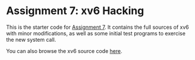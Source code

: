 # Assignment 7: xv6 Hacking

This is the starter code for [Assignment 7]. It contains the full sources of xv6 with minor modifications, as well as some initial test programs to exercise the new system call.

You can also browse the xv6 source code [here](https://khoury-cs3650.github.io/l/10/xv6-global/).

[Assignment 7]:https://khoury-cs3650.github.io/a7.html

